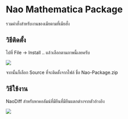 
# Nao Mathematica Package
รวมคำสั่งสำหรับงานของเมียตามที่เมียสั่ง

## วิธีติดตั้ง
ไปที่ File -> Install .. แล้วเลือกตามภาพนี้เลยครับ

![](http://www.sakngoi.com/wp-content/uploads/2017/07/naopack.png)

จากนั้นก็เลือก Source ที่จะติดตั้งจากไฟล์ ชื่อ Nao-Package.zip  

## วิธีใช้งาน
NaoDiff สำหรับหาคอลัมน์ที่มียีนที่มียีนแตกต่างจากตัวอ้างอิง

![](http://www.sakngoi.com/wp-content/uploads/2017/07/naopack2.png)
